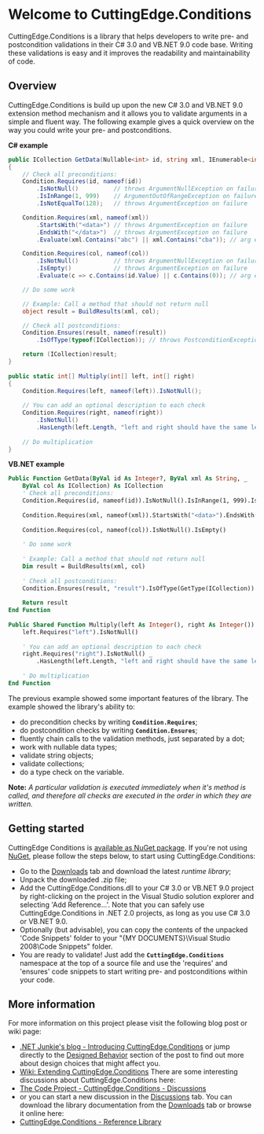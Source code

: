 # Welcome to CuttingEdge.Conditions
CuttingEdge.Conditions is a library that helps developers to write pre- and postcondition validations in their C# 3.0 and VB.NET 9.0 code base. Writing these validations is easy and it improves the readability and maintainability of code.
## Overview
CuttingEdge.Conditions is build up upon the new C# 3.0 and VB.NET 9.0 extension method mechanism and it allows you to validate arguments in a simple and fluent way. The following example gives a quick overview on the way you could write your pre- and postconditions.

**C# example**
``` c#
public ICollection GetData(Nullable<int> id, string xml, IEnumerable<int> col)
{
    // Check all preconditions:
    Condition.Requires(id, nameof(id))
        .IsNotNull()          // throws ArgumentNullException on failure
        .IsInRange(1, 999)    // ArgumentOutOfRangeException on failure
        .IsNotEqualTo(128);   // throws ArgumentException on failure

    Condition.Requires(xml, nameof(xml))
        .StartsWith("<data>") // throws ArgumentException on failure
        .EndsWith("</data>")  // throws ArgumentException on failure
        .Evaluate(xml.Contains("abc") || xml.Contains("cba")); // arg ex

    Condition.Requires(col, nameof(col))
        .IsNotNull()          // throws ArgumentNullException on failure
        .IsEmpty()            // throws ArgumentException on failure
        .Evaluate(c => c.Contains(id.Value) || c.Contains(0)); // arg ex

    // Do some work

    // Example: Call a method that should not return null
    object result = BuildResults(xml, col);

    // Check all postconditions:
    Condition.Ensures(result, nameof(result))
        .IsOfType(typeof(ICollection)); // throws PostconditionException on failure

    return (ICollection)result;
}
    
public static int[] Multiply(int[] left, int[] right)
{
    Condition.Requires(left, nameof(left)).IsNotNull();
    
    // You can add an optional description to each check
    Condition.Requires(right, nameof(right))
        .IsNotNull()
        .HasLength(left.Length, "left and right should have the same length");
    
    // Do multiplication
}
```

**VB.NET example**
``` vb
Public Function GetData(ByVal id As Integer?, ByVal xml As String, _
    ByVal col As ICollection) As ICollection
    ' Check all preconditions:
    Condition.Requires(id, nameof(id)).IsNotNull().IsInRange(1, 999).IsNotEqualTo(128)
    
    Condition.Requires(xml, nameof(xml)).StartsWith("<data>").EndsWith("</data>")
    
    Condition.Requires(col, nameof(col)).IsNotNull().IsEmpty()
    
    ' Do some work
   
    ' Example: Call a method that should not return null
    Dim result = BuildResults(xml, col)
    
    ' Check all postconditions:
    Condition.Ensures(result, "result").IsOfType(GetType(ICollection))
    
    Return result
End Function
    
Public Shared Function Multiply(left As Integer(), right As Integer()) As Integer()
    left.Requires("left").IsNotNull()
    
    ' You can add an optional description to each check
    right.Requires("right").IsNotNull() _
        .HasLength(left.Length, "left and right should have the same length")
    
    ' Do multiplication
End Function
```

The previous example showed some important features of the library. The example showed the library's ability to:

* do precondition checks by writing **`Condition.Requires`**;
* do postcondition checks by writing **`Condition.Ensures`**;
* fluently chain calls to the validation methods, just separated by a dot;
* work with nullable data types;
* validate string objects;
* validate collections;
* do a type check on the variable.

**Note:** _A particular validation is executed immediately when it's method is called, and therefore all checks are executed in the order in which they are written._

## Getting started
CuttingEdge Conditions is [available as NuGet package](http://nuget.org/List/Packages/CuttingEdge.Conditions). If you're not using [NuGet](http://nuget.org), please follow the steps below, to start using CuttingEdge.Conditions:
* Go to the [Downloads](http://conditions.codeplex.com/Release/ProjectReleases.aspx#ReleaseFiles) tab and download the latest _runtime library_;
* Unpack the downloaded .zip file;
* Add the CuttingEdge.Conditions.dll to your C# 3.0 or VB.NET 9.0 project by right-clicking on the project in the Visual Studio solution explorer and selecting 'Add Reference...'. Note that you can safely use CuttingEdge.Conditions in .NET 2.0 projects, as long as you use C# 3.0 or VB.NET 9.0.
* Optionally (but advisable), you can copy the contents of the unpacked 'Code Snippets' folder to your "{MY DOCUMENTS}\Visual Studio 2008\Code Snippets" folder.
* You are ready to validate! Just add the **`CuttingEdge.Conditions`** namespace at the top of a source file and use the 'requires' and 'ensures' code snippets to start writing pre- and postconditions within your code.

## More information
For more information on this project please visit the following blog post or wiki page:
* [.NET Junkie's blog - Introducing CuttingEdge.Conditions](http://www.cuttingedge.it/blogs/steven/pivot/entry.php?id=38) or jump directly to the [Designed Behavior](http://www.cuttingedge.it/blogs/steven/pivot/entry.php?id=38#Designed_Behavior) section of the post to find out more about design choices that might affect you.
* [Wiki: Extending CuttingEdge.Conditions](https://github.com/dotnetjunkie/cuttingedge.conditions/wiki/Extending-CuttingEdge.Conditions)
There are some interesting discussions about CuttingEdge.Conditions here:
* [The Code Project - CuttingEdge.Conditions - Discussions](http://www.codeproject.com/KB/library/conditions.aspx#_comments)
* or you can start a new discussion in the [Discussions](http://conditions.codeplex.com/Thread/List.aspx) tab.
You can download the library documentation from the [Downloads](http://conditions.codeplex.com/Release/ProjectReleases.aspx) tab or browse it online here:
* [CuttingEdge.Conditions - Reference Library](http://conditions.cuttingedge.it/ReferenceLibrary/)
